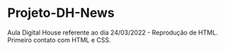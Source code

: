 # Projeto-DH-News
Aula Digital House referente ao dia 24/03/2022 - Reprodução de HTML. 
Primeiro contato com HTML e CSS.
